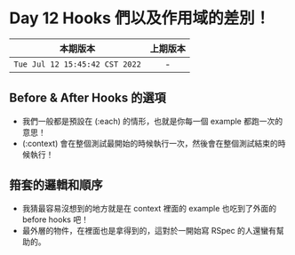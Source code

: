 # Day 12 Hooks 們以及作用域的差別！

|本期版本|上期版本
|:---:|:---:|
`Tue Jul 12 15:45:42 CST 2022` | - 

## Before & After Hooks 的選項

* 我們一般都是預設在 (:each) 的情形，也就是你每一個 example 都跑一次的意思！
* (:context) 會在整個測試最開始的時候執行一次，然後會在整個測試結束的時候執行！

## 箝套的邏輯和順序

* 我猜最容易沒想到的地方就是在 context 裡面的 example 也吃到了外面的 before hooks 吧！
* 最外層的物件，在裡面也是拿得到的，這對於一開始寫 RSpec 的人還蠻有幫助的。
